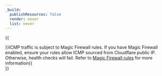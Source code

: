 ```yaml
---
_build:
  publishResources: false
  render: never
  list: never
---
```


{{<Aside type="warning">}}ICMP traffic is subject to Magic Firewall rules. If you have Magic Firewall enabled, ensure your rules allow ICMP sourced from Cloudflare public IP. Otherwise, health checks will fail. Refer to [Magic Firewall rules](/magic-firewall/about/ruleset-logic/#magic-firewall-rules-and-magic-transit-endpoint-health-checks) for more information{{</Aside>}}
